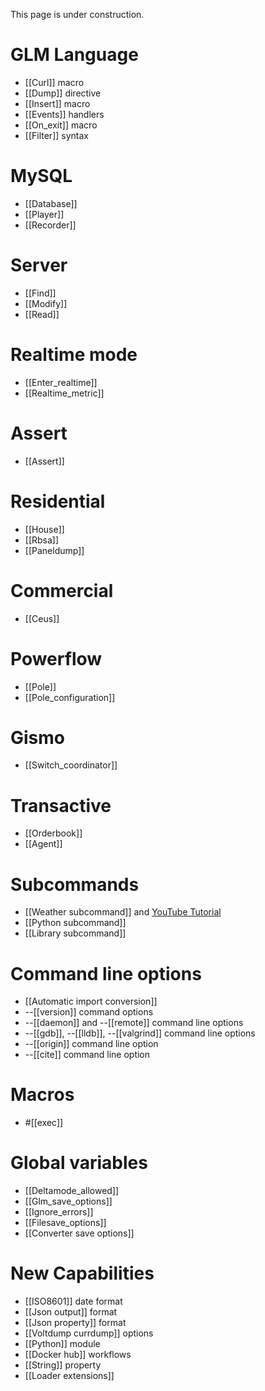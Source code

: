 This page is under construction.

# GLM Language
* [[Curl]] macro
* [[Dump]] directive
* [[Insert]] macro
* [[Events]] handlers
* [[On_exit]] macro
* [[Filter]] syntax

# MySQL
* [[Database]]
* [[Player]]
* [[Recorder]]

# Server
* [[Find]]
* [[Modify]]
* [[Read]]

# Realtime mode
* [[Enter_realtime]]
* [[Realtime_metric]]

# Assert
* [[Assert]]

# Residential
* [[House]]
* [[Rbsa]]
* [[Paneldump]]

# Commercial
* [[Ceus]]

# Powerflow
* [[Pole]]
* [[Pole_configuration]]

# Gismo
* [[Switch_coordinator]]

# Transactive
* [[Orderbook]]
* [[Agent]]

# Subcommands
* [[Weather subcommand]] and [YouTube Tutorial](https://youtu.be/KTeOFbt-aiE)
* [[Python subcommand]]
* [[Library subcommand]]

# Command line options
* [[Automatic import conversion]]
* --[[version]] command options
* --[[daemon]] and --[[remote]] command line options
* --[[gdb]], --[[lldb]], --[[valgrind]] command line options
* --[[origin]] command line option
* --[[cite]] command line option

# Macros
* #[[exec]]

# Global variables
* [[Deltamode_allowed]]
* [[Glm_save_options]]
* [[Ignore_errors]]
* [[Filesave_options]]
* [[Converter save options]]

# New Capabilities
* [[ISO8601]] date format
* [[Json output]] format 
* [[Json property]] format
* [[Voltdump currdump]] options
* [[Python]] module
* [[Docker hub]] workflows
* [[String]] property
* [[Loader extensions]]
